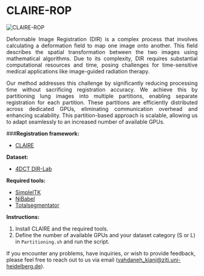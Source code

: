 
# CLAIRE-ROP

<p align="center">

![CLAIRE-ROP](https://github.com/UniHD-CEG/CLAIRE-ROP/assets/62182727/39b49f03-432c-4615-b295-8c665cf32aff)


</p>


 <div align="justify">
Deformable Image Registration (DIR) is a complex process that involves calculating a deformation field to map one image onto another. This field describes the spatial transformation between the two images using mathematical algorithms. Due to its complexity, DIR requires substantial computational resources and time, posing challenges for time-sensitive medical applications like image-guided radiation therapy.

Our method addresses this challenge by significantly reducing processing time without sacrificing registration accuracy. We achieve this by partitioning lung images into multiple partitions, enabling separate registration for each partition. These partitions are efficiently distributed across dedicated GPUs, eliminating communication overhead and enhancing scalability. This partition-based approach is scalable, allowing us to adapt seamlessly to an increased number of available GPUs.
 </div>

###__Registration framework:__

- [CLAIRE](https://github.com/andreasmang/claire)

__Dataset:__

- [4DCT DIR-Lab](https://med.emory.edu/departments/radiation-oncology/research-laboratories/deformable-image-registration/downloads-and-reference-data/4dct.html)

__Required tools:__

  - [SimpleITK](https://pypi.org/project/SimpleITK/)   
  - [NiBabel](https://nipy.org/nibabel/index.html)
  - [Totalsegmentator](https://github.com/wasserth/TotalSegmentator )


__Instructions:__

1) Install CLAIRE and the required tools.
2) Define the number of available GPUs and your dataset category (S or L) in `Partitioning.sh` and run the script.




If you encounter any problems, have inquiries, or wish to provide feedback, please feel free to reach out to us via email (vahdaneh_kiani@ziti.uni-heidelberg.de).


